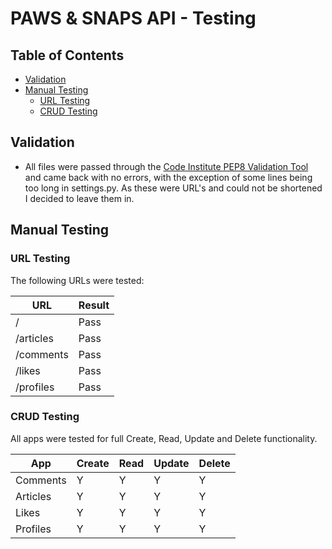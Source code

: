 # PAWS & SNAPS API - Testing

## Table of Contents

- [Validation](#validation)
- [Manual Testing](#manual-testing)
   * [URL Testing](#url-testing)
   * [CRUD Testing](#crud-testing)

## Validation

- All files were passed through the [Code Institute PEP8 Validation Tool](https://pep8ci.herokuapp.com/) and came back with no errors, with the exception of some lines being too long in settings.py. As these were URL's and could not be shortened I decided to leave them in.

## Manual Testing

### URL Testing

The following URLs were tested:

| URL         | Result |
|-------------|--------|
| /           | Pass   |
| /articles   | Pass   |
| /comments   | Pass   |
| /likes      | Pass   |
| /profiles   | Pass   |

### CRUD Testing

All apps were tested for full Create, Read, Update and Delete functionality.

| App        | Create | Read | Update | Delete |
|------------|--------|------|--------|--------|
| Comments   | Y      | Y    | Y      | Y      |
| Articles   | Y      | Y    | Y      | Y      |
| Likes      | Y      | Y    | Y      | Y      |
| Profiles   | Y      | Y    | Y      | Y      |